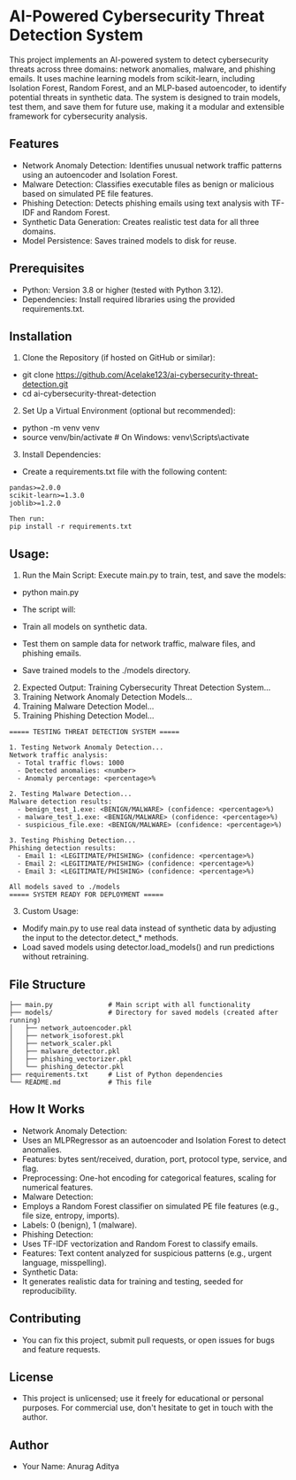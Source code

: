# AI-Powered Cybersecurity Threat Detection System
This project implements an AI-powered system to detect cybersecurity threats across three domains: network anomalies, malware, and phishing emails. It uses machine learning models from scikit-learn, including Isolation Forest, Random Forest, and an MLP-based autoencoder, to identify potential threats in synthetic data. The system is designed to train models, test them, and save them for future use, making it a modular and extensible framework for cybersecurity analysis.

## Features
- Network Anomaly Detection: Identifies unusual network traffic patterns using an autoencoder and Isolation Forest.
- Malware Detection: Classifies executable files as benign or malicious based on simulated PE file features.
- Phishing Detection: Detects phishing emails using text analysis with TF-IDF and Random Forest.
- Synthetic Data Generation: Creates realistic test data for all three domains.
- Model Persistence: Saves trained models to disk for reuse.

## Prerequisites
- Python: Version 3.8 or higher (tested with Python 3.12).
- Dependencies: Install required libraries using the provided requirements.txt.

## Installation
1. Clone the Repository (if hosted on GitHub or similar):
- git clone https://github.com/Acelake123/ai-cybersecurity-threat-detection.git
- cd ai-cybersecurity-threat-detection

2. Set Up a Virtual Environment (optional but recommended):
- python -m venv venv
- source venv/bin/activate  # On Windows: venv\Scripts\activate

3. Install Dependencies:
- Create a requirements.txt file with the following content:
```numpy>=1.24.0
pandas>=2.0.0
scikit-learn>=1.3.0
joblib>=1.2.0

Then run:
pip install -r requirements.txt
```

## Usage: 
1. Run the Main Script:
Execute main.py to train, test, and save the models:
- python main.py

- The script will:
- Train all models on synthetic data.
- Test them on sample data for network traffic, malware files, and phishing emails.
- Save trained models to the ./models directory.

2. Expected Output:
Training Cybersecurity Threat Detection System...
1. Training Network Anomaly Detection Models...
2. Training Malware Detection Model...
3. Training Phishing Detection Model...
```All models trained successfully!
===== TESTING THREAT DETECTION SYSTEM =====

1. Testing Network Anomaly Detection...
Network traffic analysis:
  - Total traffic flows: 1000
  - Detected anomalies: <number>
  - Anomaly percentage: <percentage>%

2. Testing Malware Detection...
Malware detection results:
  - benign_test_1.exe: <BENIGN/MALWARE> (confidence: <percentage>%)
  - malware_test_1.exe: <BENIGN/MALWARE> (confidence: <percentage>%)
  - suspicious_file.exe: <BENIGN/MALWARE> (confidence: <percentage>%)

3. Testing Phishing Detection...
Phishing detection results:
  - Email 1: <LEGITIMATE/PHISHING> (confidence: <percentage>%)
  - Email 2: <LEGITIMATE/PHISHING> (confidence: <percentage>%)
  - Email 3: <LEGITIMATE/PHISHING> (confidence: <percentage>%)

All models saved to ./models
===== SYSTEM READY FOR DEPLOYMENT =====
```

3. Custom Usage:
- Modify main.py to use real data instead of synthetic data by adjusting the input to the detector.detect_* methods.
- Load saved models using detector.load_models() and run predictions without retraining.


## File Structure
```AI-Powered-Cybersecurity-Threat-Detection/
├── main.py              # Main script with all functionality
├── models/              # Directory for saved models (created after running)
│   ├── network_autoencoder.pkl
│   ├── network_isoforest.pkl
│   ├── network_scaler.pkl
│   ├── malware_detector.pkl
│   ├── phishing_vectorizer.pkl
│   └── phishing_detector.pkl
├── requirements.txt     # List of Python dependencies
└── README.md            # This file
```

## How It Works
- Network Anomaly Detection:
- Uses an MLPRegressor as an autoencoder and Isolation Forest to detect anomalies.
- Features: bytes sent/received, duration, port, protocol type, service, and flag.
- Preprocessing: One-hot encoding for categorical features, scaling for numerical features.
- Malware Detection:
- Employs a Random Forest classifier on simulated PE file features (e.g., file size, entropy, imports).
- Labels: 0 (benign), 1 (malware).
- Phishing Detection:
- Uses TF-IDF vectorization and Random Forest to classify emails.
- Features: Text content analyzed for suspicious patterns (e.g., urgent language, misspelling).
- Synthetic Data:
- It generates realistic data for training and testing, seeded for reproducibility.

## Contributing
- You can fix this project, submit pull requests, or open issues for bugs and feature requests.

## License
- This project is unlicensed; use it freely for educational or personal purposes. For commercial use, don't hesitate to get in touch with the author.

## Author
- Your Name: Anurag Aditya

